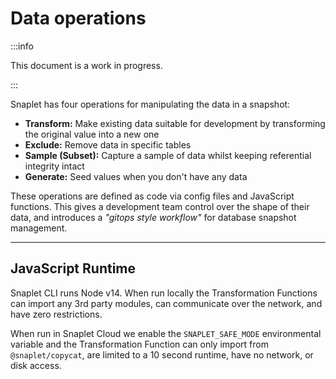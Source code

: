 # Data operations

:::info 

This document is a work in progress.

:::

Snaplet has four operations for manipulating the data in a snapshot:

- **Transform:** Make existing data suitable for development by transforming the original value into a new one
- **Exclude:** Remove data in specific tables
- **Sample (Subset):** Capture a sample of data whilst keeping referential integrity intact
- **Generate:** Seed values when you don't have any data

These operations are defined as code via config files and JavaScript functions.
This gives a development team control over the shape of their data, and introduces a _"gitops style workflow"_ for database snapshot management.

---

## JavaScript Runtime

Snaplet CLI runs Node v14. When run locally the Transformation Functions can import any 3rd party modules, can communicate over the network, and have zero restrictions.

When run in Snaplet Cloud we enable the `SNAPLET_SAFE_MODE` environmental variable and the Transformation Function can only import from `@snaplet/copycat`, are limited to a 10 second runtime, have no network, or disk access.

